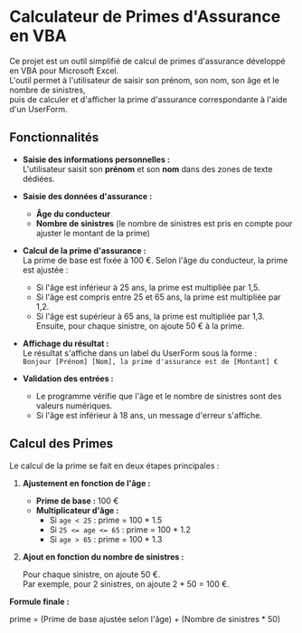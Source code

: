 # Calculateur de Primes d'Assurance en VBA

Ce projet est un outil simplifié de calcul de primes d'assurance développé en VBA pour Microsoft Excel.  
L'outil permet à l'utilisateur de saisir son prénom, son nom, son âge et le nombre de sinistres,  
puis de calculer et d'afficher la prime d'assurance correspondante à l'aide d'un UserForm.

## Fonctionnalités

- **Saisie des informations personnelles :**  
  L'utilisateur saisit son **prénom** et son **nom** dans des zones de texte dédiées.

- **Saisie des données d'assurance :**  
  - **Âge du conducteur**  
  - **Nombre de sinistres** (le nombre de sinistres est pris en compte pour ajuster le montant de la prime)

- **Calcul de la prime d'assurance :**  
  La prime de base est fixée à 100 €. Selon l'âge du conducteur, la prime est ajustée :  
  - Si l'âge est inférieur à 25 ans, la prime est multipliée par 1,5.  
  - Si l'âge est compris entre 25 et 65 ans, la prime est multipliée par 1,2.  
  - Si l'âge est supérieur à 65 ans, la prime est multipliée par 1,3.  
  Ensuite, pour chaque sinistre, on ajoute 50 € à la prime.

- **Affichage du résultat :**  
  Le résultat s'affiche dans un label du UserForm sous la forme :  
  `Bonjour [Prénom] [Nom], la prime d'assurance est de [Montant] €`

- **Validation des entrées :**  
  - Le programme vérifie que l'âge et le nombre de sinistres sont des valeurs numériques.  
  - Si l'âge est inférieur à 18 ans, un message d'erreur s'affiche.

## Calcul des Primes

Le calcul de la prime se fait en deux étapes principales :

1. **Ajustement en fonction de l'âge :**

   - **Prime de base :** 100 €
   - **Multiplicateur d'âge :**
     - Si `age < 25` : prime = 100 * 1.5  
     - Si `25 <= age <= 65` : prime = 100 * 1.2  
     - Si `age > 65` : prime = 100 * 1.3

2. **Ajout en fonction du nombre de sinistres :**

   Pour chaque sinistre, on ajoute 50 €.  
   Par exemple, pour 2 sinistres, on ajoute 2 * 50 = 100 €.

**Formule finale :**

prime = (Prime de base ajustée selon l'âge) + (Nombre de sinistres * 50)

